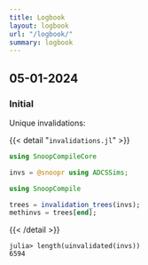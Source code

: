 ```yaml
---
title: Logbook
layout: logbook
url: "/logbook/"
summary: logbook
---
```


## 05-01-2024

### Initial

Unique invalidations:

{{< detail "`invalidations.jl`" >}}
```julia
using SnoopCompileCore

invs = @snoopr using ADCSSims;

using SnoopCompile

trees = invalidation_trees(invs);
methinvs = trees[end];
```
{{< /detail >}}

```julia-repl
julia> length(uinvalidated(invs))
6594
```


